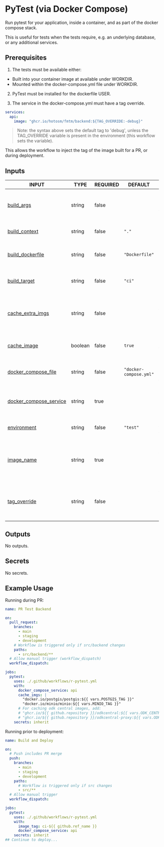# PyTest (via Docker Compose)

Run pytest for your application, inside a container,
and as part of the docker compose stack.

This is useful for tests when the tests require, e.g. an
underlying database, or any additional services.

## Prerequisites

1. The tests must be available either:

- Built into your container image at available under WORKDIR.
- Mounted within the docker-compose.yml file under WORKDIR.

2. PyTest must be installed for the dockerfile USER.

3. The service in the docker-compose.yml must have a tag override.

```yaml
services:
  api:
    image: "ghcr.io/hotosm/fmtm/backend:${TAG_OVERRIDE:-debug}"
```

> Note: the syntax above sets the default tag to 'debug', unless the
> TAG_OVERRIDE variable is present in the environment
> (this workflow sets the variable).

This allows the workflow to inject the tag of the image built for
a PR, or during deployment.

## Inputs

<!-- AUTO-DOC-INPUT:START - Do not remove or modify this section -->

| INPUT                                                                                              | TYPE    | REQUIRED | DEFAULT                | DESCRIPTION                                                                                |
| -------------------------------------------------------------------------------------------------- | ------- | -------- | ---------------------- | ------------------------------------------------------------------------------------------ |
| <a name="input_build_args"></a>[build_args](#input_build_args)                                     | string  | false    |                        | Space separated list of build <br>args to use for the <br>image.                           |
| <a name="input_build_context"></a>[build_context](#input_build_context)                            | string  | false    | `"."`                  | Root directory to start the <br>build from.                                                |
| <a name="input_build_dockerfile"></a>[build_dockerfile](#input_build_dockerfile)                   | string  | false    | `"Dockerfile"`         | Name of dockerfile, relative to <br>context dir.                                           |
| <a name="input_build_target"></a>[build_target](#input_build_target)                               | string  | false    | `"ci"`                 | The target to built to <br>(default to ci stage).                                          |
| <a name="input_cache_extra_imgs"></a>[cache_extra_imgs](#input_cache_extra_imgs)                   | string  | false    |                        | Space separated list of images <br>to cache on each run <br>(e.g. to avoid rate limiting). |
| <a name="input_cache_image"></a>[cache_image](#input_cache_image)                                  | boolean | false    | `true`                 | Cache the built image, for <br>the next run. Default true.                                 |
| <a name="input_docker_compose_file"></a>[docker_compose_file](#input_docker_compose_file)          | string  | false    | `"docker-compose.yml"` | The docker compose file used <br>to run the test.                                          |
| <a name="input_docker_compose_service"></a>[docker_compose_service](#input_docker_compose_service) | string  | true     |                        | The docker compose service to <br>run the test against.                                    |
| <a name="input_environment"></a>[environment](#input_environment)                                  | string  | false    | `"test"`               | The environment to use for <br>testing.                                                    |
| <a name="input_image_name"></a>[image_name](#input_image_name)                                     | string  | true     |                        | The image root name, without <br>tag. E.g. 'ghcr.io/[dollar]{{ github.repository }}'       |
| <a name="input_tag_override"></a>[tag_override](#input_tag_override)                               | string  | false    |                        | An override for the build <br>image tag. Must include tests <br>and have PyTest installed  |

<!-- AUTO-DOC-INPUT:END -->

## Outputs

<!-- AUTO-DOC-OUTPUT:START - Do not remove or modify this section -->

No outputs.

<!-- AUTO-DOC-OUTPUT:END -->

## Secrets

<!-- AUTO-DOC-SECRETS:START - Do not remove or modify this section -->

No secrets.

<!-- AUTO-DOC-SECRETS:END -->

## Example Usage

Running during PR:

```yaml
name: PR Test Backend

on:
  pull_request:
    branches:
      - main
      - staging
      - development
    # Workflow is triggered only if src/backend changes
    paths:
      - src/backend/**
  # Allow manual trigger (workflow_dispatch)
  workflow_dispatch:

jobs:
  pytest:
    uses: ./.github/workflows/r-pytest.yml
    with:
      docker_compose_service: api
      cache_imgs: |
        "docker.io/postgis/postgis:${{ vars.POSTGIS_TAG }}"
        "docker.io/minio/minio:${{ vars.MINIO_TAG }}"
      # For caching odk central images, add:
      # "ghcr.io/${{ github.repository }}/odkcentral:${{ vars.ODK_CENTRAL_TAG }}"
      # "ghcr.io/${{ github.repository }}/odkcentral-proxy:${{ vars.ODK_CENTRAL_TAG }}"
    secrets: inherit
```

Running prior to deployment:

```yaml
name: Build and Deploy

on:
  # Push includes PR merge
  push:
    branches:
      - main
      - staging
      - development
    paths:
      # Workflow is triggered only if src changes
      - src/**
  # Allow manual trigger
  workflow_dispatch:

jobs:
  pytest:
    uses: ./.github/workflows/r-pytest.yml
    with:
      image_tag: ci-${{ github.ref_name }}
      docker_compose_service: api
    secrets: inherit
## Continue to deploy...
```
